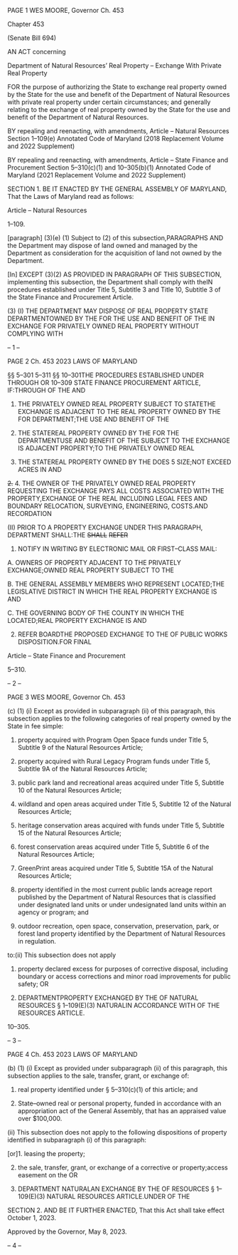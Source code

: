 PAGE 1
WES MOORE, Governor Ch. 453

Chapter 453

(Senate Bill 694)

AN ACT concerning

Department of Natural Resources’ Real Property – Exchange With Private Real
Property

FOR the purpose of authorizing the State to exchange real property owned by the State for
the use and benefit of the Department of Natural Resources with private real
property under certain circumstances; and generally relating to the exchange of real
property owned by the State for the use and benefit of the Department of Natural
Resources.

BY repealing and reenacting, with amendments,
Article – Natural Resources
Section 1–109(e)
Annotated Code of Maryland
(2018 Replacement Volume and 2022 Supplement)

BY repealing and reenacting, with amendments,
Article – State Finance and Procurement
Section 5–310(c)(1) and 10–305(b)(1)
Annotated Code of Maryland
(2021 Replacement Volume and 2022 Supplement)

SECTION 1. BE IT ENACTED BY THE GENERAL ASSEMBLY OF MARYLAND,
That the Laws of Maryland read as follows:

Article – Natural Resources

1–109.

[paragraph] (3)(e) (1) Subject to (2) of this subsection,PARAGRAPHS AND
the Department may dispose of land owned and managed by the Department as
consideration for the acquisition of land not owned by the Department.

[In] EXCEPT (3)(2) AS PROVIDED IN PARAGRAPH OF THIS
SUBSECTION, implementing this subsection, the Department shall comply with theIN
procedures established under Title 5, Subtitle 3 and Title 10, Subtitle 3 of the State Finance
and Procurement Article.

(3) (I) THE DEPARTMENT MAY DISPOSE OF REAL PROPERTY
STATE DEPARTMENTOWNED BY THE FOR THE USE AND BENEFIT OF THE IN
EXCHANGE FOR PRIVATELY OWNED REAL PROPERTY WITHOUT COMPLYING WITH

– 1 –

PAGE 2
Ch. 453 2023 LAWS OF MARYLAND

§§ 5–301 5–311 §§ 10–301THE PROCEDURES ESTABLISHED UNDER THROUGH OR
10–309 STATE FINANCE PROCUREMENT ARTICLE, IF:THROUGH OF THE AND

1. THE PRIVATELY OWNED REAL PROPERTY SUBJECT TO
STATETHE EXCHANGE IS ADJACENT TO THE REAL PROPERTY OWNED BY THE FOR
DEPARTMENT;THE USE AND BENEFIT OF THE

2. THE STATEREAL PROPERTY OWNED BY THE FOR THE
DEPARTMENTUSE AND BENEFIT OF THE SUBJECT TO THE EXCHANGE IS ADJACENT
PROPERTY;TO THE PRIVATELY OWNED REAL

3. THE STATEREAL PROPERTY OWNED BY THE DOES
5 SIZE;NOT EXCEED ACRES IN AND

~~2.~~ 4. THE OWNER OF THE PRIVATELY OWNED REAL
PROPERTY REQUESTING THE EXCHANGE PAYS ALL COSTS ASSOCIATED WITH THE
PROPERTY,EXCHANGE OF THE REAL INCLUDING LEGAL FEES AND BOUNDARY
RELOCATION, SURVEYING, ENGINEERING, COSTS.AND RECORDATION

(II) PRIOR TO A PROPERTY EXCHANGE UNDER THIS
PARAGRAPH, DEPARTMENT SHALL:THE ~~SHALL~~ ~~REFER~~

1. NOTIFY IN WRITING BY ELECTRONIC MAIL OR
FIRST–CLASS MAIL:

A. OWNERS OF PROPERTY ADJACENT TO THE PRIVATELY
EXCHANGE;OWNED REAL PROPERTY SUBJECT TO THE

B. THE GENERAL ASSEMBLY MEMBERS WHO REPRESENT
LOCATED;THE LEGISLATIVE DISTRICT IN WHICH THE REAL PROPERTY EXCHANGE IS
AND

C. THE GOVERNING BODY OF THE COUNTY IN WHICH THE
LOCATED;REAL PROPERTY EXCHANGE IS AND

2. REFER BOARDTHE PROPOSED EXCHANGE TO THE OF
PUBLIC WORKS DISPOSITION.FOR FINAL

Article – State Finance and Procurement

5–310.

– 2 –

PAGE 3
WES MOORE, Governor Ch. 453

(c) (1) (i) Except as provided in subparagraph (ii) of this paragraph, this
subsection applies to the following categories of real property owned by the State in fee
simple:

1. property acquired with Program Open Space funds under
Title 5, Subtitle 9 of the Natural Resources Article;

2. property acquired with Rural Legacy Program funds
under Title 5, Subtitle 9A of the Natural Resources Article;

3. public park land and recreational areas acquired under
Title 5, Subtitle 10 of the Natural Resources Article;

4. wildland and open areas acquired under Title 5, Subtitle
12 of the Natural Resources Article;

5. heritage conservation areas acquired with funds under
Title 5, Subtitle 15 of the Natural Resources Article;

6. forest conservation areas acquired under Title 5, Subtitle
6 of the Natural Resources Article;

7. GreenPrint areas acquired under Title 5, Subtitle 15A of
the Natural Resources Article;

8. property identified in the most current public lands
acreage report published by the Department of Natural Resources that is classified under
designated land units or under undesignated land units within an agency or program; and

9. outdoor recreation, open space, conservation,
preservation, park, or forest land property identified by the Department of Natural
Resources in regulation.

to:(ii) This subsection does not apply

1. property declared excess for purposes of corrective
disposal, including boundary or access corrections and minor road improvements for public
safety; OR

2. DEPARTMENTPROPERTY EXCHANGED BY THE OF
NATURAL RESOURCES § 1–109(E)(3) NATURALIN ACCORDANCE WITH OF THE
RESOURCES ARTICLE.

10–305.

– 3 –

PAGE 4
Ch. 453 2023 LAWS OF MARYLAND

(b) (1) (i) Except as provided under subparagraph (ii) of this paragraph,
this subsection applies to the sale, transfer, grant, or exchange of:

1. real property identified under § 5–310(c)(1) of this article;
and

2. State–owned real or personal property, funded in
accordance with an appropriation act of the General Assembly, that has an appraised value
over $100,000.

(ii) This subsection does not apply to the following dispositions of
property identified in subparagraph (i) of this paragraph:

[or]1. leasing the property;

2. the sale, transfer, grant, or exchange of a corrective or
property;access easement on the OR

3. DEPARTMENT NATURALAN EXCHANGE BY THE OF
RESOURCES § 1–109(E)(3) NATURAL RESOURCES ARTICLE.UNDER OF THE

SECTION 2. AND BE IT FURTHER ENACTED, That this Act shall take effect
October 1, 2023.

Approved by the Governor, May 8, 2023.

– 4 –